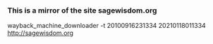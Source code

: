 ### This is a mirror of the site sagewisdom.org

wayback_machine_downloader -t 20100916231334 20210118011334 http://sagewisdom.org
